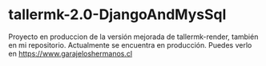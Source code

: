 # tallermk-2.0-DjangoAndMysSql
Proyecto en produccion de la versión mejorada de tallermk-render, también en mi repositorio. Actualmente se encuentra en producción.
Puedes verlo en https://www.garajeloshermanos.cl
